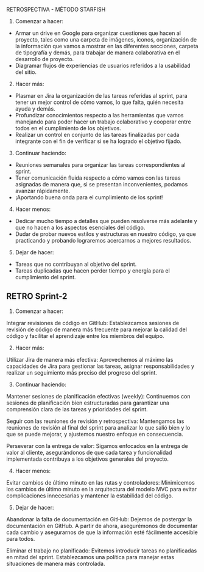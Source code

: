 RETROSPECTIVA - MÉTODO STARFISH

1. Comenzar a hacer:
* Armar un drive en Google para organizar cuestiones que hacen al proyecto, tales como una carpeta de imágenes, iconos, organización de la información que vamos a mostrar en las diferentes secciones, carpeta de tipografía y demás, para trabajar de manera colaborativa en el desarrollo de proyecto.
* Diagramar flujos de experiencias de usuarios referidos a la usabilidad del sitio.  

2. Hacer más:
* Plasmar en Jira la organización de las tareas referidas al sprint, para tener un mejor control de cómo vamos, lo que falta, quién necesita ayuda y demás.
* Profundizar conocimientos respecto a las herramientas que vamos manejando para poder hacer un trabajo colaborativo y cooperar entre todos en el cumplimiento de los objetivos. 
* Realizar un control en conjunto de las tareas finalizadas por cada integrante con el fin de verificar si se ha logrado el objetivo fijado. 

3. Continuar haciendo:
* Reuniones semanales para organizar las tareas correspondientes al sprint. 
* Tener comunicación fluida respecto a cómo vamos con las tareas asignadas de manera que, si se presentan inconvenientes, podamos avanzar rápidamente. 
* ¡Aportando buena onda para el cumplimiento de los sprint!

4. Hacer menos:
* Dedicar mucho tiempo a detalles que pueden resolverse más adelante y que no hacen a los aspectos esenciales del código.
* Dudar de probar nuevos estilos y estructuras en nuestro código, ya que practicando y probando lograremos acercarnos a mejores resultados.

5. Dejar de hacer:
* Tareas que no contribuyan al objetivo del sprint.
* Tareas duplicadas que hacen perder tiempo y energía para el cumplimiento del sprint.

## RETRO Sprint-2 
1. Comenzar a hacer:

Integrar revisiones de código en GitHub: Establezcamos sesiones de revisión de código de manera más frecuente para mejorar la calidad del código y facilitar el aprendizaje entre los miembros del equipo.


2. Hacer más:

Utilizar Jira de manera más efectiva: Aprovechemos al máximo las capacidades de Jira para gestionar las tareas, asignar responsabilidades y realizar un seguimiento más preciso del progreso del sprint.



3. Continuar haciendo:

Mantener sesiones de planificación efectivas (weekly): Continuemos con sesiones de planificación bien estructuradas para garantizar una comprensión clara de las tareas y prioridades del sprint.

Seguir con las reuniones de revisión y retrospectiva: Mantengamos las reuniones de revisión al final del sprint para analizar lo que salió bien y lo que se puede mejorar, y ajustemos nuestro enfoque en consecuencia.

Perseverar con la entrega de valor: Sigamos enfocados en la entrega de valor al cliente, asegurándonos de que cada tarea y funcionalidad implementada contribuya a los objetivos generales del proyecto.



4. Hacer menos:

Evitar cambios de último minuto en las rutas y controladores: Minimicemos los cambios de último minuto en la arquitectura del modelo MVC para evitar complicaciones innecesarias y mantener la estabilidad del código.


5. Dejar de hacer:

Abandonar la falta de documentación en GitHub: Dejemos de postergar la documentación en GitHub. A partir de ahora, asegurémonos de documentar cada cambio y asegurarnos de que la información esté fácilmente accesible para todos.

Eliminar el trabajo no planificado: Evitemos introducir tareas no planificadas en mitad del sprint. Establezcamos una política para manejar estas situaciones de manera más controlada.
